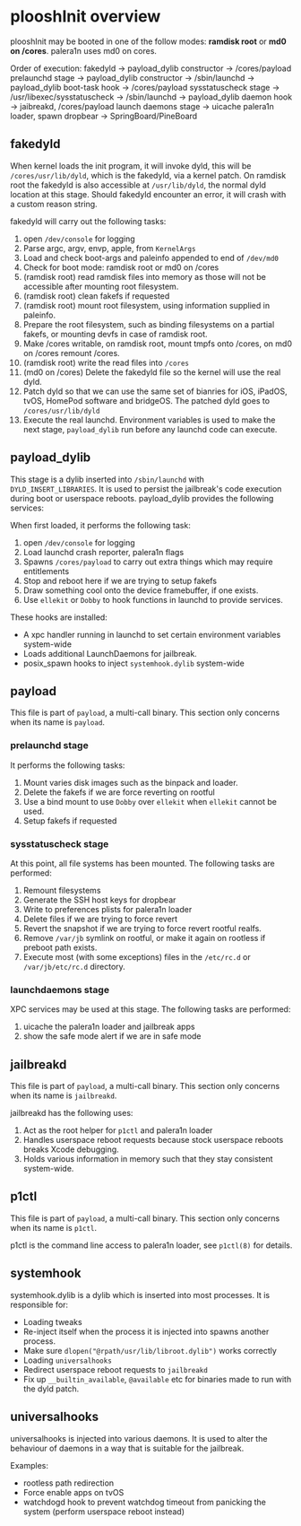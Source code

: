 # plooshInit overview

plooshInit may be booted in one of the follow modes: **ramdisk root** or **md0 on /cores**.
palera1n uses md0 on cores.

Order of execution: fakedyld -> payload_dylib constructor -> /cores/payload prelaunchd stage
-> payload_dylib constructor -> /sbin/launchd -> payload_dylib boot-task hook ->
/cores/payload sysstatuscheck stage -> /usr/libexec/sysstatuscheck -> /sbin/launchd
-> payload_dylib daemon hook -> jaibreakd, /cores/payload launch daemons stage ->
uicache palera1n loader, spawn dropbear -> SpringBoard/PineBoard

## fakedyld

When kernel loads the init program, it will invoke dyld, this will be `/cores/usr/lib/dyld`,
which is the fakedyld, via a kernel patch. On ramdisk root the fakedyld is also accessible
at `/usr/lib/dyld`, the normal dyld location at this stage. Should fakedyld encounter an
error, it will crash with a custom reason string.

fakedyld will carry out the following tasks:

1. open `/dev/console` for logging
2. Parse argc, argv, envp, apple, from `KernelArgs`
3. Load and check boot-args and paleinfo appended to end of `/dev/md0`
4. Check for boot mode: ramdisk root or md0 on /cores
5. (ramdisk root) read ramdisk files into memory as those will not be accessible after 
mounting root filesystem. 
6. (ramdisk root) clean fakefs if requested
7. (ramdisk root) mount root filesystem, using information supplied in paleinfo.
8. Prepare the root filesystem, such as binding filesystems on a partial fakefs,
or mounting devfs in case of ramdisk root.
9. Make /cores writable, on ramdisk root, mount tmpfs onto /cores, on md0 on /cores
remount /cores.
10. (ramdisk root) write the read files into `/cores`
11. (md0 on /cores) Delete the fakedyld file so the kernel will use the real dyld.
12. Patch dyld so that we can use the same set of bianries for iOS, iPadOS, tvOS,
HomePod software and bridgeOS. The patched dyld goes to `/cores/usr/lib/dyld`
13. Execute the real launchd. Environment variables is used to make
the next stage, `payload_dylib` run before any launchd code can execute.

## payload_dylib

This stage is a dylib inserted into `/sbin/launchd` with `DYLD_INSERT_LIBRARIES`.
It is used to persist the jailbreak's code execution during boot or userspace reboots.
payload_dylib provides the following services:

When first loaded, it performs the following task:
1. open `/dev/console` for logging
2. Load launchd crash reporter, palera1n flags
3. Spawns `/cores/payload` to carry out extra things which may require entitlements
4. Stop and reboot here if we are trying to setup fakefs
5. Draw something cool onto the device framebuffer, if one exists.
6. Use `ellekit` or `Dobby` to hook functions in launchd to provide services.

These hooks are installed:
- A xpc handler running in launchd to set certain environment variables system-wide
- Loads additional LaunchDaemons for jailbreak.
- posix_spawn hooks to inject `systemhook.dylib` system-wide

## payload

This file is part of `payload`, a multi-call binary.
This section only concerns when its name is `payload`.

### prelaunchd stage

It performs the following tasks:

1. Mount varies disk images such as the binpack and loader.
2. Delete the fakefs if we are force reverting on rootful
3. Use a bind mount to use `Dobby` over `ellekit` when `ellekit` cannot be used.
4. Setup fakefs if requested

### sysstatuscheck stage

At this point, all file systems has been mounted.
The following tasks are performed:

1. Remount filesystems
2. Generate the SSH host keys for dropbear
3. Write to preferences plists for palera1n loader
4. Delete files if we are trying to force revert
5. Revert the snapshot if we are trying to force revert rootful realfs.
6. Remove `/var/jb` symlink on rootful, or make it again on rootless if preboot path
exists.
7. Execute most (with some exceptions) files in the `/etc/rc.d` or `/var/jb/etc/rc.d`
directory.

### launchdaemons stage

XPC services may be used at this stage.
The following tasks are performed:

1. uicache the palera1n loader and jailbreak apps
2. show the safe mode alert if we are in safe mode

## jailbreakd

This file is part of `payload`, a multi-call binary.
This section only concerns when its name is `jailbreakd`.

jailbreakd has the following uses:

1. Act as the root helper for `p1ctl` and palera1n loader
2. Handles userspace reboot requests because stock userspace
reboots breaks Xcode debugging.
3. Holds various information in memory such that they stay consistent
system-wide.

## p1ctl

This file is part of `payload`, a multi-call binary.
This section only concerns when its name is `p1ctl`.

p1ctl is the command line access to palera1n loader, see `p1ctl(8)` for details.

## systemhook

systemhook.dylib is a dylib which is inserted into most processes.
It is responsible for:

- Loading tweaks
- Re-inject itself when the process it is injected into spawns another process.
- Make sure `dlopen("@rpath/usr/lib/libroot.dylib")` works correctly
- Loading `universalhooks`
- Redirect userspace reboot requests to `jailbreakd`
- Fix up `__builtin_available`, `@available` etc for binaries made to run with the dyld patch.

## universalhooks

universalhooks is injected into various daemons. It is used to alter the behaviour of daemons in
a way that is suitable for the jailbreak.

Examples:
- rootless path redirection
- Force enable apps on tvOS
- watchdogd hook to prevent watchdog timeout from panicking the system (perform userspace reboot instead)
